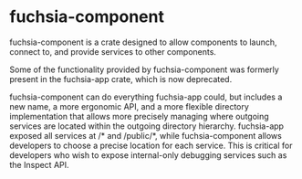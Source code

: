 # fuchsia-component

fuchsia-component is a crate designed to allow components to launch, connect to,
and provide services to other components.

Some of the functionality provided by fuchsia-component was formerly present in the
fuchsia-app crate, which is now deprecated.

fuchsia-component can do everything fuchsia-app could, but includes a new
name, a more ergonomic API, and a more flexible directory implementation that
allows more precisely managing where outgoing services are located within the
outgoing directory hierarchy. fuchsia-app exposed all services at /\* and
/public/\*, while fuchsia-component allows developers to choose a precise
location for each service. This is critical for developers who wish to expose
internal-only debugging services such as the Inspect API.
